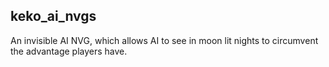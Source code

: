 ## keko_ai_nvgs
An invisible AI NVG, which allows AI to see in moon lit nights to circumvent the advantage players have.
